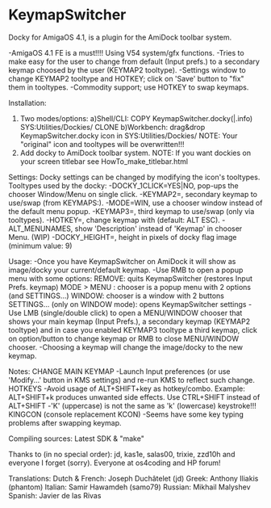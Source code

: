 # KeymapSwitcher
Docky for AmigaOS 4.1, is a plugin for the AmiDock toolbar system.


-AmigaOS 4.1 FE is a must!!!! Using V54 system/gfx functions.
-Tries to make easy for the user to change from default (Input prefs.) to a
secondary keymap choosed by the user (KEYMAP2 tooltype).
-Settings window to change KEYMAP2 tooltype and HOTKEY; click on 'Save' button
to "fix" them in tooltypes.
-Commodity support; use HOTKEY to swap keymaps.



Installation:
1. Two modes/options:
  a)Shell/CLI: COPY KeymapSwitcher.docky(|.info) SYS:Utilities/Dockies/ CLONE
  b)Workbench: drag&drop KeymapSwitcher.docky icon in SYS:Utilities/Dockies/
  NOTE: Your "original" icon and tooltypes will be overwritten!!!
2. Add docky to AmiDock toolbar system.
NOTE: If you want dockies on your screen titlebar see HowTo_make_titlebar.html



Settings:
Docky settings can be changed by modifying the icon's tooltypes.
Tooltypes used by the docky:
-DOCKY_1CLICK=YES|NO, pop-ups the chooser Window/Menu on single click.
-KEYMAP2=<keymap>, secondary keymap to use/swap (from KEYMAPS:).
-MODE=WIN, use a chooser window instead of the default menu popup.
-KEYMAP3=<keymap>, third keymap to use/swap (only via tooltypes).
-HOTKEY=<sequence>, change keymap with <sequence> (default: ALT ESC).
-ALT_MENUNAMES, show 'Description' instead of 'Keymap' in chooser Menu. (WIP)
-DOCKY_HEIGHT=<n>, height in pixels of docky flag image (minimum value: 9)



Usage:
-Once you have KeymapSwitcher on AmiDock it will show as image/docky your
current/default keymap.
-Use RMB to open a popup menu with some options:
REMOVE: quits KeymapSwitcher (restores Input Prefs. keymap)
MODE  > MENU : chooser is a popup menu with 2 options (and SETTINGS...)
        WINDOW: chooser is a window with 2 buttons
SETTINGS... (only on WINDOW mode): opens KeymapSwitcher settings
-Use LMB (single/double click) to open a MENU/WINDOW chooser that shows
your main keymap (Input Prefs.), a secondary keymap (KEYMAP2 tooltype) and
in case you enabled KEYMAP3 tooltype a third keymap, click on option/button
to change keymap or RMB to close MENU/WINDOW chooser.
-Choosing a keymap will change the image/docky to the new keymap.



Notes:
CHANGE MAIN KEYMAP
-Launch Input preferences (or use 'Modify...' button in KMS settings) and
re-run KMS to reflect such change.
HOTKEYS
-Avoid usage of ALT+SHIFT+key as hotkey/combo. Example: ALT+SHIFT+k
 produces unwanted side effects. Use CTRL+SHIFT instead of ALT+SHIFT
-'K' (uppercase) is not the same as 'k' (lowercase) keystroke!!!
KINGCON (console replacement KCON)
-Seems have some key typing problems after swapping keymap.



Compiling sources:
Latest SDK & "make"



Thanks to (in no special order):
jd, kas1e, salas00, trixie, zzd10h and everyone I forget (sorry).
Everyone at os4coding and HP forum!



Translations:
Dutch & French: Joseph Duchâtelet (jd)
Greek: Anthony Iliakis (phantom)
Italian: Samir Hawamdeh (samo79)
Russian: Mikhail Malyshev
Spanish: Javier de las Rivas


